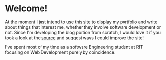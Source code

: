 <!--03/24/2015-->
<!--programming, adventures-->
<!--Hello, World!-->
Welcome!
===

At the moment I just intend to use this site to display my portfolio and write about things that interest me, whether they involve software development or not. Since I'm developing the blog portion from scratch, I would love it if you took a look at the [source](https://github.com/jmp3833/portfolio "source") and suggest ways I could improve the site!

I've spent most of my time as a software Engineering student at RIT focusing on Web Development purely by coincidence. 